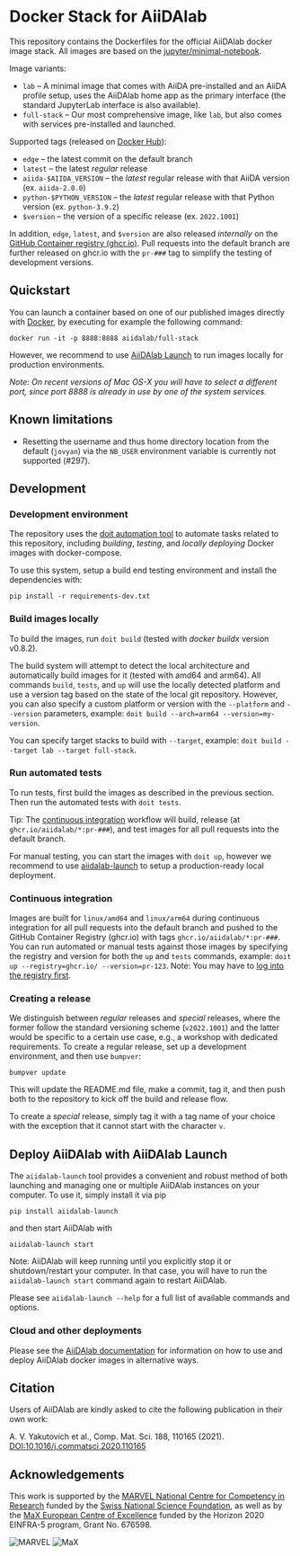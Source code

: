 # Docker Stack for AiiDAlab

This repository contains the Dockerfiles for the official AiiDAlab docker image stack.
All images are based on the [jupyter/minimal-notebook](https://jupyter-docker-stacks.readthedocs.io/en/latest/using/selecting.html#jupyter-minimal-notebook).

Image variants:
- `lab` – A minimal image that comes with AiiDA pre-installed and an AiiDA profile setup, uses the AiiDAlab home app as the primary interface (the standard JupyterLab interface is also available).
- `full-stack` – Our most comprehensive image, like `lab`, but also comes with services pre-installed and launched.

Supported tags (released on [Docker Hub](https://hub.docker.com/r/aiidalab)):

- `edge` – the latest commit on the default branch
- `latest` – the latest _regular_ release
- `aiida-$AIIDA_VERSION` – the _latest_ regular release with that AiiDA version (ex. `aiida-2.0.0`)
- `python-$PYTHON_VERSION` – the _latest_ regular release with that Python version (ex. `python-3.9.2`)
- `$version` – the version of a specific release (ex. `2022.1001`)

In addition, `edge`, `latest`, and `$version` are also released _internally_ on the [GitHub Container registry (ghcr.io)](https://github.com/orgs/aiidalab/packages?ecosystem=container).
Pull requests into the default branch are further released on ghcr.io with the `pr-###` tag to simplify the testing of development versions.

## Quickstart

You can launch a container based on one of our published images directly with [Docker](https://docs.docker.com/get-docker/), by executing for example the following command:

```console
docker run -it -p 8888:8888 aiidalab/full-stack
```
However, we recommend to use [AiiDAlab Launch](#deploy-aiidalab-with-aiidalab-launch) to run images locally for production environments.

_Note: On recent versions of Mac OS-X you will have to select a different port, since port 8888 is already in use by one of the system services._

## Known limitations

- Resetting the username and thus home directory location from the default (`jovyan`) via the `NB_USER` environment variable is currently not supported (#297).

## Development

### Development environment

The repository uses the [doit automation tool](https://pydoit.org/) to automate tasks related to this repository, including _building_, _testing_, and _locally deploying_ Docker images with docker-compose.

To use this system, setup a build end testing environment and install the dependencies with:

```console
pip install -r requirements-dev.txt
```

### Build images locally

To build the images, run `doit build` (tested with *docker buildx* version v0.8.2).

The build system will attempt to detect the local architecture and automatically build images for it (tested with amd64 and arm64).
All commands `build`, `tests`, and `up` will use the locally detected platform and use a version tag based on the state of the local git repository.
However, you can also specify a custom platform or version with the `--platform` and `--version` parameters, example: `doit build --arch=arm64 --version=my-version`.

You can specify target stacks to build with `--target`, example: `doit build --target lab --target full-stack`.

### Run automated tests

To run tests, first build the images as described in the previous section.
Then run the automated tests with `doit tests`.

Tip: The [continuous integration](#continuous-integration) workflow will build, release (at `ghcr.io/aiidalab/*:pr-###`), and test images for all pull requests into the default branch.

For manual testing, you can start the images with `doit up`, however we recommend to use [aiidalab-launch](#deploy-aiidalab-with-aiidalab-launch) to setup a production-ready local deployment.

### Continuous integration

Images are built for `linux/amd64` and `linux/arm64` during continuous integration for all pull requests into the default branch and pushed to the GitHub Container Registry (ghcr.io) with tags `ghcr.io/aiidalab/*:pr-###`.
You can run automated or manual tests against those images by specifying the registry and version for both the `up` and `tests` commands, example: `doit up --registry=ghcr.io/ --version=pr-123`.
Note: You may have to [log into the registry first](https://docs.github.com/en/packages/working-with-a-github-packages-registry/working-with-the-container-registry#authenticating-to-the-container-registry).

### Creating a release

We distinguish between _regular_ releases and _special_ releases, where the former follow the standard versioning scheme (`v2022.1001`) and the latter would be specific to a certain use case, e.g., a workshop with dedicated requirements.
To create a regular release, set up a development environment, and then use `bumpver`:
```console
bumpver update
```
This will update the README.md file, make a commit, tag it, and then push both to the repository to kick off the build and release flow.

To create a _special_ release, simply tag it with a tag name of your choice with the exception that it cannot start with the character `v`.

## Deploy AiiDAlab with AiiDAlab Launch

The `aiidalab-launch` tool provides a convenient and robust method of both launching and managing one or multiple AiiDAlab instances on your computer.
To use it, simply install it via pip
```console
pip install aiidalab-launch
```
and then start AiiDAlab with
```console
aiidalab-launch start
```
Note: AiiDAlab will keep running until you explicitly stop it or shutdown/restart your computer.
In that case, you will have to run the `aiidalab-launch start` command again to restart AiiDAlab.

Please see `aiidalab-launch --help` for a full list of available commands and options.

### Cloud and other deployments

Please see the [AiiDAlab documentation](https://aiidalab.readthedocs.io/) for information on how to use and deploy AiiDAlab docker images in alternative ways.

## Citation

Users of AiiDAlab are kindly asked to cite the following publication in their own work:

A. V. Yakutovich et al., Comp. Mat. Sci. 188, 110165 (2021).
[DOI:10.1016/j.commatsci.2020.110165](https://doi.org/10.1016/j.commatsci.2020.110165)

## Acknowledgements

This work is supported by the [MARVEL National Centre for Competency in Research](<http://nccr-marvel.ch>)
funded by the [Swiss National Science Foundation](<http://www.snf.ch/en>), as well as by the [MaX
European Centre of Excellence](<http://www.max-centre.eu/>) funded by the Horizon 2020 EINFRA-5 program,
Grant No. 676598.

![MARVEL](miscellaneous/logos/MARVEL.png)
![MaX](miscellaneous/logos/MaX.png)
